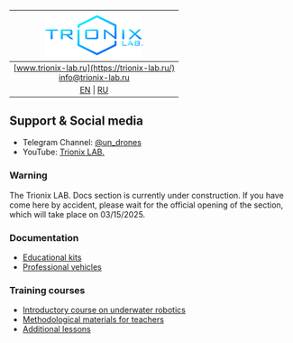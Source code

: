 | ![logo](/logo_nav.png) |
| :---: |
| [www.trionix-lab.ru](https://trionix-lab.ru/) <br/> [info@trionix-lab.ru](mailto:info@trionix-lab.ru) |
| [EN](/README.md) \| [RU](/README_RU.md) |

## Support & Social media
* Telegram Channel: [@un_drones](https://t.me/un_drones)
* YouTube: [Trionix LAB.](https://www.youtube.com/@trionixlab)

### Warning

The Trionix LAB. Docs section is currently under construction. If you have come here by accident, please wait for the official opening of the section, which will take place on 03/15/2025.

### Documentation
* [Educational kits](/documentation/kids/kids.md)
* [Professional vehicles](/documentation/prof/prof.md)

### Training courses
* [Introductory course on underwater robotics](/documentation/school/begin/begin.md)
* [Methodological materials for teachers](/documentation/school/teachers/teachers.md)
* [Additional lessons](/documentation/lessons/lessons.md)